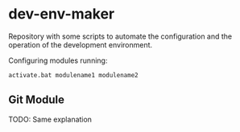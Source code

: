 # dev-env-maker
Repository with some scripts to automate the configuration and the operation of the development environment.

Configuring modules running:

```
activate.bat modulename1 modulename2
```

## Git Module

TODO: Same explanation
